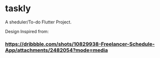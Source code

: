 # taskly

A sheduler/To-do Flutter Project.

Design Inspired from:
### https://dribbble.com/shots/10829938-Freelancer-Schedule-App/attachments/2482054?mode=media
